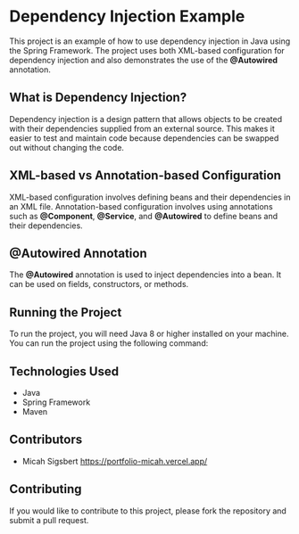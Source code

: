 # Dependency Injection Example

This project is an example of how to use dependency injection in Java using the Spring Framework. The project uses both XML-based  configuration for dependency injection and also demonstrates the use of the **@Autowired** annotation.

## What is Dependency Injection?

Dependency injection is a design pattern that allows objects to be created with their dependencies supplied from an external source. This makes it easier to test and maintain code because dependencies can be swapped out without changing the code.

## XML-based vs Annotation-based Configuration

XML-based configuration involves defining beans and their dependencies in an XML file. Annotation-based configuration involves using annotations such as **@Component**, **@Service**, and **@Autowired** to define beans and their dependencies.

## @Autowired Annotation

The **@Autowired** annotation is used to inject dependencies into a bean. It can be used on fields, constructors, or methods.

## Running the Project

To run the project, you will need Java 8 or higher installed on your machine. You can run the project using the following command:


## Technologies Used

- Java
- Spring Framework
- Maven

## Contributors

- Micah Sigsbert <https://portfolio-micah.vercel.app/>

## Contributing

If you would like to contribute to this project, please fork the repository and submit a pull request.

